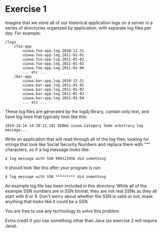 Exercise 1
==========

Imagine that we store all of our historical application logs on a server in
a series of directories organized by application, with separate log files
per day.  For example:

    /logs
        /foo-app
            uiowa.foo-app.log.2010-12-31
            uiowa.foo-app.log.2011-01-01
            uiowa.foo-app.log.2011-01-02
            uiowa.foo-app.log.2011-01-03
            uiowa.foo-app.log.2011-01-04
            ... etc ...
        /bar-app
            uiowa.bar-app.log.2010-12-31
            uiowa.bar-app.log.2011-01-01
            uiowa.bar-app.log.2011-01-02
            uiowa.bar-app.log.2011-01-03
            uiowa.bar-app.log.2011-01-04
            ... etc ...
		
These log files are generated by the log4j library, contain only text, and
have log lines that typically look like this:

    2010-10-16 14:38:12,191 DEBUG uiowa.Category Some arbitrary log message...

Write an application that will read through all of the log files, looking for
strings that look like Social Security Numbers and replace them with "*"
characters, so if a log message looks like:

    A log message with SSN 999123456 did something

it should look like this after your program is run:

    A log message with SSN ********* did something

An example log file has been included in this directory.  While all of the
example SSN numbers are in SSN format, they are not real SSNs as they all 
start with 8 or 9.  Don't worry about whether the SSN is valid or not, mask
anything that looks like it could be a SSN.

You are free to use any technology to solve this problem.

Extra credit if you use something other than Java (as exercise 2 will 
require Java).
